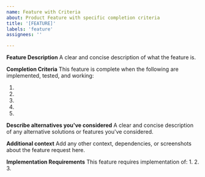 ```yaml
---
name: Feature with Criteria
about: Product Feature with specific completion criteria
title: '[FEATURE]'
labels: 'feature'
assignees: ''

---
```


**Feature Description**
A clear and concise description of what the feature is.

**Completion Criteria**
This feature is complete when the following are implemented, tested, and working:

1. 
2. 
3. 
4. 
5. 

**Describe alternatives you've considered**
A clear and concise description of any alternative solutions or features you've considered.

**Additional context**
Add any other context, dependencies, or screenshots about the feature request here.

**Implementation Requirements**
This feature requires implementation of:
1. 
2. 
3. 